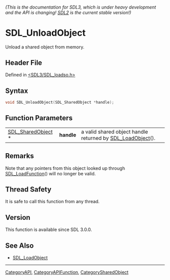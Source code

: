 ###### (This is the documentation for SDL3, which is under heavy development and the API is changing! [SDL2](https://wiki.libsdl.org/SDL2/) is the current stable version!)
# SDL_UnloadObject

Unload a shared object from memory.

## Header File

Defined in [<SDL3/SDL_loadso.h>](https://github.com/libsdl-org/SDL/blob/main/include/SDL3/SDL_loadso.h)

## Syntax

```c
void SDL_UnloadObject(SDL_SharedObject *handle);
```

## Function Parameters

|                                        |            |                                                                              |
| -------------------------------------- | ---------- | ---------------------------------------------------------------------------- |
| [SDL_SharedObject](SDL_SharedObject) * | **handle** | a valid shared object handle returned by [SDL_LoadObject](SDL_LoadObject)(). |

## Remarks

Note that any pointers from this object looked up through
[SDL_LoadFunction](SDL_LoadFunction)() will no longer be valid.

## Thread Safety

It is safe to call this function from any thread.

## Version

This function is available since SDL 3.0.0.

## See Also

- [SDL_LoadObject](SDL_LoadObject)

----
[CategoryAPI](CategoryAPI), [CategoryAPIFunction](CategoryAPIFunction), [CategorySharedObject](CategorySharedObject)

